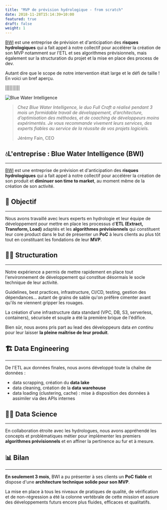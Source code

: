 ```yaml
---
title: "MVP de prévision hydrologique - from scratch"
date: 2018-11-28T15:14:39+10:00
featured: true
draft: false
weight: 1
---
```


[BWI](https://bwi.earth) est une entreprise de prévision et d'anticipation des **risques hydrologiques** qui a fait
appel à notre collectif pour accélérer la création de son MVP notamment sur l'ETL et ses algorithmes prévisionnels, mais 
également sur la structuration du projet et la mise en place des process de dev.

Autant dire que le scope de notre intervention était large et le défi de taille ! En voici un bref aperçu.

||||||||||

![Blue Water Intelligence](/images/posts/bwi-illustration.png)

> *Chez Blue Water Intelligence, le duo Full Craft a réalisé pendant 3 mois un formidable travail de développement,
> d’architecture, d’optimisation des méthodes, et de coaching de développeurs moins expérimentés.
> Je vous recommande vivement leurs services, des experts fiables au service de la réussite de vos projets logiciels.*
> 
> Jérémy Fain, CEO

## 💧L'entreprise : Blue Water Intelligence (BWI)

--- 

[BWI](https://bwi.earth) est une entreprise de prévision et d'anticipation des **risques hydrologiques** qui a fait 
appel à notre collectif pour accélérer la création de son produit et **diminuer son time to market**, au moment même de la création de son activité.


## 🎯 Objectif

--- 

Nous avons travaillé avec leurs experts en hydrologie et leur équipe de développement pour mettre en place les processus
d'**ETL (Extract, Transform, Load)** adaptés et les **algorithmes prévisionnels** qui constituent leur core product dans
le but de présenter un **PoC** à leurs clients au plus tôt tout en constituant les fondations de leur **MVP**.

## 👷‍♂️ Structuration

--- 

Notre expérience a permis de mettre rapidement en place tout l'environnement de développement qui constitue désormais le socle technique de leur activité.

Guidelines, best practices, infrastructure, CI/CD, testing, gestion des dépendances... autant de grains de sable qu'on préfère cimenter avant qu'ils ne viennent gripper les rouages.


La création d'une infrastructure data standard (VPC, DB, S3, serverless, containers), sécurisée et souple a été la première brique de l'édifice.

Bien sûr, nous avons pris part au lead des développeurs data *en continu* pour leur laisser **la pleine maîtrise de leur produit**.

## 🏗️ Data Engineering

--- 

De l'ETL aux données finales, nous avons développé toute la chaîne de données :
- data scrapping, création du **data lake**
- data cleaning, création de la **data warehouse**
- data loading (clustering, cache) : mise à disposition des données à assimiler via des APIs internes

## 👨‍🔬 Data Science

--- 

En collaboration étroite avec les hydrologues, nous avons appréhendé les concepts et problématiques métier pour
implémenter les premiers **algorithmes prévisionnels** et en affiner la pertinence au fur et à mesure.

## 📊 Bilan

--- 

**En seulement 3 mois**, BWI a pu présenter à ses clients un **PoC fiable** et dispose d'une **architecture technique solide pour son MVP**.


La mise en place à tous les niveaux de pratiques de qualité, de vérification et de non-régression a été la colonne vertébrale de cette mission et assure des développements futurs encore plus fluides, efficaces et qualitatifs.
